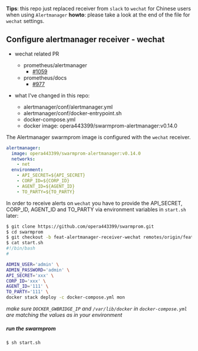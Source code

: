 **Tips**: this repo just replaced receiver from `slack` to `wechat` for Chinese users when using `Alertmanager`
**howto**: please take a look at the end of the file for `wechat` settings.

## Configure alertmanager receiver - wechat

* wechat related PR
  - prometheus/alertmanager
    - [#1059](https://github.com/prometheus/alertmanager/pull/1059)
  - prometheus/docs
    - [#977](https://github.com/prometheus/docs/pull/977)

* what I've changed in this repo:
  - alertmanager/conf/alertmanager.yml
  - alertmanager/conf/docker-entrypoint.sh
  - docker-compose.yml
  - docker image: opera443399/swarmprom-alertmanager:v0.14.0

The Alertmanager swarmprom image is configured with the `wechat` receiver.

```yaml
alertmanager:
  image: opera443399/swarmprom-alertmanager:v0.14.0
  networks:
    - net
  environment:
    - API_SECRET=${API_SECRET}
    - CORP_ID=${CORP_ID}
    - AGENT_ID=${AGENT_ID}
    - TO_PARTY=${TO_PARTY}

```

In order to receive alerts on `wechat` you have to provide the API_SECRET,
CORP_ID, AGENT_ID and TO_PARTY via environment variables in `start.sh` later:

```bash
$ git clone https://github.com/opera443399/swarmprom.git
$ cd swarmprom
$ git checkout -b feat-alertmanager-receiver-wechat remotes/origin/feat-alertmanager-receiver-wechat
$ cat start.sh
#!/bin/bash
#

ADMIN_USER='admin' \
ADMIN_PASSWORD='admin' \
API_SECRET='xxx' \
CORP_ID='xxx' \
AGENT_ID='111' \
TO_PARTY='111' \
docker stack deploy -c docker-compose.yml mon

```

*make sure `DOCKER_GWBRIDGE_IP` and `/var/lib/docker` in `docker-compose.yml` are matching the values as in your environment*
##### run the swarmprom
```bash
$ sh start.sh

```
